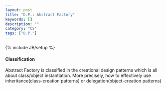 ```yaml
---
layout: post
title: "D.P.: Abstract Factory"
keywords: []
description: ""
category: "CS"
tags: ["D.P."]
---
```

{% include JB/setup %}


#### Classification
Abstract Factory is classified in the creational design patterns which is all
about class/object instantiation. More precisely, how to effectively use
inheritance(class-creation patterns) or delegation(object-creation patterns)



